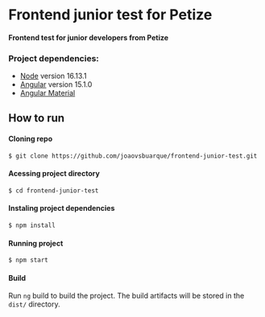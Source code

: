 # Frontend junior test for Petize

#### Frontend test for junior developers from Petize

### Project dependencies:

- [Node](https://nodejs.org/en/) version 16.13.1
- [Angular](https://angular.io/) version 15.1.0
- [Angular Material](https://material.angular.io/)

## How to run

#### Cloning repo

`$ git clone https://github.com/joaovsbuarque/frontend-junior-test.git`

#### Acessing project directory

`$ cd frontend-junior-test`

#### Instaling project dependencies

`$ npm install`

#### Running project

`$ npm start`

#### Build

Run `ng` build to build the project. The build artifacts will be stored in the `dist/` directory.
